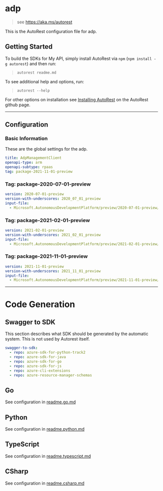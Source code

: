 # adp

> see https://aka.ms/autorest

This is the AutoRest configuration file for adp.

## Getting Started

To build the SDKs for My API, simply install AutoRest via `npm` (`npm install -g autorest`) and then run:

> `autorest readme.md`

To see additional help and options, run:

> `autorest --help`

For other options on installation see [Installing AutoRest](https://aka.ms/autorest/install) on the AutoRest github page.

---

## Configuration

### Basic Information

These are the global settings for the adp.

```yaml
title: AdpManagementClient
openapi-type: arm
openapi-subtype: rpaas
tag: package-2021-11-01-preview
```

### Tag: package-2020-07-01-preview

```yaml $(tag) == 'package-2020-07-01-preview'
version: 2020-07-01-preview
version-with-underscores: 2020_07_01_preview
input-file:
  - Microsoft.AutonomousDevelopmentPlatform/preview/2020-07-01-preview/adp.json
```

### Tag: package-2021-02-01-preview

```yaml $(tag) == 'package-2021-02-01-preview'
version: 2021-02-01-preview
version-with-underscores: 2021_02_01_preview
input-file:
  - Microsoft.AutonomousDevelopmentPlatform/preview/2021-02-01-preview/adp.json
```

### Tag: package-2021-11-01-preview

```yaml $(tag) == 'package-2021-11-01-preview'
version: 2021-11-01-preview
version-with-underscores: 2021_11_01_preview
input-file:
  - Microsoft.AutonomousDevelopmentPlatform/preview/2021-11-01-preview/adp.json
```

---

# Code Generation

## Swagger to SDK

This section describes what SDK should be generated by the automatic system.
This is not used by Autorest itself.

```yaml $(swagger-to-sdk)
swagger-to-sdk:
  - repo: azure-sdk-for-python-track2
  - repo: azure-sdk-for-java
  - repo: azure-sdk-for-go
  - repo: azure-sdk-for-js
  - repo: azure-cli-extensions
  - repo: azure-resource-manager-schemas
```

## Go

See configuration in [readme.go.md](./readme.go.md)

## Python

See configuration in [readme.python.md](./readme.python.md)

## TypeScript

See configuration in [readme.typescript.md](./readme.typescript.md)

## CSharp

See configuration in [readme.csharp.md](./readme.csharp.md)
